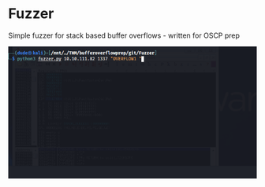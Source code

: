 # Fuzzer
Simple fuzzer for stack based buffer overflows - written for OSCP prep


![alt text][logo]

[logo]: https://github.com/fluxcapa/Fuzzer/blob/main/fuzzer.gif "fuzzer.py"
